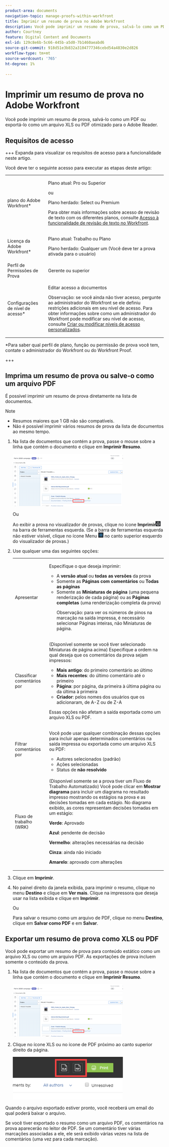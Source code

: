 ```yaml
---
product-area: documents
navigation-topic: manage-proofs-within-workfront
title: Imprimir um resumo de prova no Adobe Workfront
description: Você pode imprimir um resumo de prova, salvá-lo como um PDF ou exportá-lo como um arquivo XLS ou PDF otimizado para o Adobe Reader.
author: Courtney
feature: Digital Content and Documents
exl-id: 129c8e6b-5c66-445b-a5d0-7b1460aeabd6
source-git-commit: 918d51e3b832a3104777346cebd54a4830e2d826
workflow-type: tm+mt
source-wordcount: '765'
ht-degree: 1%

---
```


# Imprimir um resumo de prova no Adobe Workfront

Você pode imprimir um resumo de prova, salvá-lo como um PDF ou exportá-lo como um arquivo XLS ou PDF otimizado para o Adobe Reader.

## Requisitos de acesso

+++ Expanda para visualizar os requisitos de acesso para a funcionalidade neste artigo.

Você deve ter o seguinte acesso para executar as etapas deste artigo:

<table style="table-layout:auto"> 
 <col> 
 <col> 
 <tbody> 
  <tr> 
   <td role="rowheader">plano do Adobe Workfront*</td> 
   <td> <p>Plano atual: Pro ou Superior</p> <p>ou</p> <p>Plano herdado: Select ou Premium</p> <p>Para obter mais informações sobre acesso de revisão de texto com os diferentes planos, consulte <a href="/help/quicksilver/administration-and-setup/manage-workfront/configure-proofing/access-to-proofing-functionality.md" class="MCXref xref">Acesso à funcionalidade de revisão de texto no Workfront</a>.</p> </td> 
  </tr> 
  <tr> 
   <td role="rowheader">Licença da Adobe Workfront*</td> 
   <td> <p>Plano atual: Trabalho ou Plano</p> <p>Plano herdado: Qualquer um (Você deve ter a prova ativada para o usuário)</p> </td> 
  </tr> 
  <tr> 
   <td role="rowheader">Perfil de Permissões de Prova </td> 
   <td>Gerente ou superior</td> 
  </tr> 
  <tr> 
   <td role="rowheader">Configurações de nível de acesso*</td> 
   <td> <p>Editar acesso a documentos</p> <p>Observação: se você ainda não tiver acesso, pergunte ao administrador do Workfront se ele definiu restrições adicionais em seu nível de acesso. Para obter informações sobre como um administrador do Workfront pode modificar seu nível de acesso, consulte <a href="../../../administration-and-setup/add-users/configure-and-grant-access/create-modify-access-levels.md" class="MCXref xref">Criar ou modificar níveis de acesso personalizados</a>.</p> </td> 
  </tr> 
 </tbody> 
</table>

&#42;Para saber qual perfil de plano, função ou permissão de prova você tem, contate o administrador do Workfront ou do Workfront Proof.

+++

## Imprima um resumo de prova ou salve-o como um arquivo PDF

É possível imprimir um resumo de prova diretamente na lista de documentos.

>[!NOTE]
>
>* Resumos maiores que 1 GB não são compatíveis.
>* Não é possível imprimir vários resumos de prova da lista de documentos ao mesmo tempo.

1. Na lista de documentos que contém a prova, passe o mouse sobre a linha que contém o documento e clique em **Imprimir Resumo**.

   ![proof_printsummary.png](assets/proof-printsummary-350x166.png)

   Ou

   Ao exibir a prova no visualizador de provas, clique no ícone **Imprimir**![](assets/print-icon-in-pv.png) na barra de ferramentas esquerda. (Se a barra de ferramentas esquerda não estiver visível, clique no ícone Menu ![](assets/menu-icon-in-pv.png) no canto superior esquerdo do visualizador de provas.)

1. Use qualquer uma das seguintes opções:

   <table style="table-layout:auto"> 
    <col> 
    <col> 
    <tbody> 
     <tr> 
      <td role="rowheader">Apresentar</td> 
      <td> <p>Especifique o que deseja imprimir:</p> 
       <ul> 
        <li>A <strong>versão atual</strong> ou <strong>todas as versões</strong> da prova</li> 
        <li>Somente as <strong>Páginas com comentários</strong> ou <strong>Todas as páginas</strong></li> 
        <li>Somente as <strong>Miniaturas de página</strong> (uma pequena renderização de cada página) ou as <strong>Páginas completas</strong> (uma renderização completa da prova)<br></li> 
        <p>Observação: para ver os números de pinos na marcação na saída impressa, é necessário selecionar Páginas inteiras, não Miniaturas de página. </p> 
       </ul> </td> 
     </tr> 
     <tr> 
      <td role="rowheader">Classificar comentários por</td> 
      <td> <p>(Disponível somente se você tiver selecionado Miniaturas de página acima) Especifique a ordem na qual deseja que os comentários da prova sejam impressos:</p> 
       <ul> 
        <li><strong>Mais antigo</strong>: do primeiro comentário ao último</li> 
        <li><strong>Mais recentes</strong>: do último comentário até o primeiro</li> 
        <li><strong>Página</strong>: por página, da primeira à última página ou da última à primeira</li> 
        <li><strong>Criador</strong>: pelos nomes dos usuários que os adicionaram, de A-Z ou de Z-A</li> 
       </ul> <p>Essas opções não afetam a saída exportada como um arquivo XLS ou PDF.</p> </td> 
     </tr> 
     <tr> 
      <td role="rowheader">Filtrar comentários por</td> 
      <td> <p>Você pode usar qualquer combinação dessas opções para incluir apenas determinados comentários na saída impressa ou exportada como um arquivo XLS ou PDF:</p> 
       <ul> 
        <li>Autores selecionados (padrão)</li> 
        <li>Ações selecionadas</li> 
        <li>Status de <strong>não resolvido</strong></li> 
       </ul> </td> 
     </tr> 
     <tr> 
      <td role="rowheader">Fluxo de trabalho (WRK)</td> 
      <td> <p>(Disponível somente se a prova tiver um Fluxo de Trabalho Automatizado) Você pode clicar em <strong>Mostrar diagrama</strong> para incluir um diagrama no resultado impresso mostrando os estágios na prova e as decisões tomadas em cada estágio. No diagrama exibido, as cores representam decisões tomadas em um estágio:</p> <p><strong>Verde</strong>: Aprovado</p> <p><strong>Azul</strong>: pendente de decisão</p> <p><strong>Vermelho</strong>: alterações necessárias na decisão</p> <p><strong>Cinza</strong>: ainda não iniciado</p> <p><strong>Amarelo</strong>: aprovado com alterações</p> </td> 
     </tr> 
    </tbody> 
   </table>

1. Clique em **Imprimir**.
1. No painel direito da janela exibida, para imprimir o resumo, clique no menu **Destino** e clique em **Ver mais**. Clique na impressora que deseja usar na lista exibida e clique em **Imprimir**.

   Ou

   Para salvar o resumo como um arquivo de PDF, clique no menu **Destino**, clique em **Salvar como PDF** e em **Salvar**.

## Exportar um resumo de prova como XLS ou PDF

Você pode exportar um resumo de prova para conteúdo estático como um arquivo XLS ou como um arquivo PDF. As exportações de prova incluem somente o conteúdo da prova.

1. Na lista de documentos que contém a prova, passe o mouse sobre a linha que contém o documento e clique em **Imprimir Resumo**.

   ![proof_printsummary.png](assets/proof-printsummary-350x166.png)

1. Clique no ícone XLS ou no ícone de PDF próximo ao canto superior direito da página.

   ![](assets/xls-pdf-icons-350x136.png)

Quando o arquivo exportado estiver pronto, você receberá um email do qual poderá baixar o arquivo.

Se você tiver exportado o resumo como um arquivo PDF, os comentários na prova aparecerão no leitor de PDF. Se um comentário tiver várias marcações associadas a ele, ele será exibido várias vezes na lista de comentários (uma vez para cada marcação).
